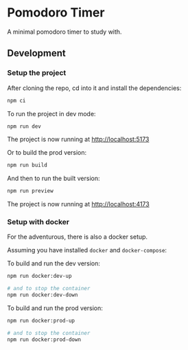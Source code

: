 # Pomodoro Timer

A minimal pomodoro timer to study with.

## Development

### Setup the project

After cloning the repo, cd into it and install the dependencies:

```bash
npm ci
```

To run the project in dev mode:

```bash
npm run dev
```

The project is now running at [http://localhost:5173](http://localhost:5173)

Or to build the prod version:

```bash
npm run build
```

And then to run the built version:

```bash
npm run preview
```

The project is now running at [http://localhost:4173](http://localhost:4173)

### Setup with docker

For the adventurous, there is also a docker setup.

Assuming you have installed `docker` and `docker-compose`:

To build and run the dev version:

```bash
npm run docker:dev-up

# and to stop the container
npm run docker:dev-down
```

To build and run the prod version:

```bash
npm run docker:prod-up

# and to stop the container
npm run docker:prod-down
```
